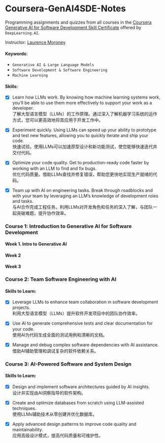 # Coursera-GenAI4SDE-Notes

Programming assignments and quizzes from all courses in the [Coursera 
Generative AI for Software Development Skill Certificate](https://www.coursera.org/professional-certificates/generative-ai-for-software-development) offered by `DeepLearning.AI`.

Instructor: [Laurence Moroney](https://laurencemoroney.com/)

#### Keywords:
- `Generative AI & Large Language Models`
- `Software Development & Software Engineering`
- `Machine Learning`
#### Skills:
- [x] Learn how LLMs work. By knowing how machine learning systems work, you’ll be able to use them more effectively to support your work as a developer.  
了解大型语言模型（LLMs）的工作原理。通过深入了解机器学习系统的运作方式，您可以更高效地将其应用于开发工作中。

- [x] Experiment quickly. Using LLMs can speed up your ability to prototype and test new features, allowing you to quickly iterate and ship your code.  
快速试验。使用LLMs可以加速原型设计和新功能测试，使您能够快速迭代并交付代码。

- [x] Optimize your code quality. Get to production-ready code faster by working with an LLM to find and fix bugs.   
优化代码质量。借助LLMs查找并修复错误，帮助您更快地实现生产就绪的代码。

- [x] Team up with AI on engineering tasks. Break through roadblocks and with your team by leveraging an LLM’s knowledge of development roles and tasks.    
与AI合作完成工程任务。利用LLMs对开发角色和任务的深入了解，与团队一起突破难题，提升协作效率。

### Course 1: Introduction to Generative AI for Software Development

#### Week 1. Intro to Generative AI
#### Week 2
#### Week 3

### Course 2: Team Software Engineering with AI
#### Skills to Learn:

- [x] Leverage LLMs to enhance team collaboration in software development projects.    
利用大型语言模型（LLMs）提升软件开发项目中的团队协作效率。


- [x] Use AI to generate comprehensive tests and clear documentation for your code.    
使用AI为代码生成全面的测试用例和清晰的文档。


- [x] Manage and debug complex software dependencies with AI assistance.  
借助AI辅助管理和调试复杂的软件依赖关系。


### Course 3: AI-Powered Software and System Design
#### Skills to Learn:

- [x] Design and implement software architectures guided by AI insights.    
设计并实现由AI洞察指导的软件架构。

- [x] Create and optimize databases from scratch using LLM-assisted techniques.    
使用LLMs辅助技术从零创建并优化数据库。

- [x] Apply advanced design patterns to improve code quality and maintainability.    
应用高级设计模式，提高代码质量和可维护性。

